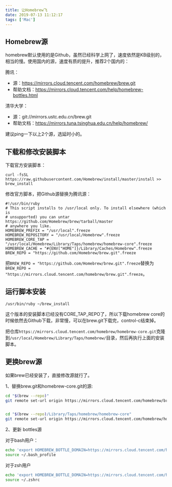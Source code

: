 ```yaml
---
title: 让Homebrew飞
date: 2019-07-13 11:12:17
tags: ['Mac']
---
```


## Homebrew源

homebrew默认使用的是Github，虽然已经科学上网了，速度依然是KB级别的，相当的慢。使用国内的源，速度有质的提升，推荐2个国内的：


腾讯：
- 源：https://mirrors.cloud.tencent.com/homebrew/brew.git
- 帮助文档：https://mirrors.cloud.tencent.com/help/homebrew-bottles.html


清华大学：
- 源：git://mirrors.ustc.edu.cn/brew.git
- 帮助文档：https://mirrors.tuna.tsinghua.edu.cn/help/homebrew/


建议ping一下以上2个源，选延时小的。

## 下载和修改安装脚本

下载官方安装脚本：

```
curl -fsSL https://raw.githubusercontent.com/Homebrew/install/master/install >> brew_install
```

修改官方脚本，把Github源替换为腾讯源：

```
#!/usr/bin/ruby
# This script installs to /usr/local only. To install elsewhere (which is
# unsupported) you can untar https://github.com/Homebrew/brew/tarball/master
# anywhere you like.
HOMEBREW_PREFIX = "/usr/local".freeze
HOMEBREW_REPOSITORY = "/usr/local/Homebrew".freeze
HOMEBREW_CORE_TAP = "/usr/local/Homebrew/Library/Taps/homebrew/homebrew-core".freeze
HOMEBREW_CACHE = "#{ENV["HOME"]}/Library/Caches/Homebrew".freeze
BREW_REPO = "https://github.com/Homebrew/brew.git".freeze
```

把`BREW_REPO = "https://github.com/Homebrew/brew.git".freeze`替换为`BREW_REPO = "https://mirrors.cloud.tencent.com/homebrew/brew.git".freeze`。

## 运行脚本安装

```
/usr/bin/ruby ~/brew_install
```

这个版本的安装脚本已经没有CORE_TAP_REPO了，所以下载homebrew core的时候依然去Github下载，非常慢，可以在brew.git下载完，control-c结束掉。

把仓库`https://mirrors.cloud.tencent.com/homebrew/homebrew-core.git`克隆到`/usr/local/Homebrew/Library/Taps/homebrew/`目录，然后再执行上面的安装脚本。

## 更换brew源

如果brew已经安装了，直接修改源就行了。

1、替换brew.git和homebrew-core.git的源:

```bash
cd "$(brew --repo)"
git remote set-url origin https://mirrors.cloud.tencent.com/homebrew/brew.git


cd "$(brew --repo)/Library/Taps/homebrew/homebrew-core"
git remote set-url origin https://mirrors.cloud.tencent.com/homebrew/homebrew-core.git
```

2、更新 bottles源

对于bash用户：

```bash
echo 'export HOMEBREW_BOTTLE_DOMAIN=https://mirrors.cloud.tencent.com/homebrew-bottles' >> ~/.bash_profile
source ~/.bash_profile
```

对于zsh用户

```bash
echo 'export HOMEBREW_BOTTLE_DOMAIN=https://mirrors.cloud.tencent.com/homebrew-bottles' >> ~/.zshrc
source ~/.zshrc
```
